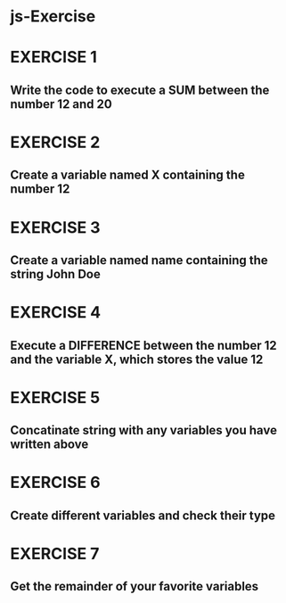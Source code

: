 # js-Exercise

# EXERCISE 1
## Write the code to execute a SUM between the number 12 and 20


# EXERCISE 2
## Create a variable named X containing the number 12

# EXERCISE 3
## Create a variable named name containing the string John Doe


# EXERCISE 4
## Execute a DIFFERENCE between the number 12 and the variable X, which stores the value 12

# EXERCISE 5
## Concatinate string with any variables you have written above

# EXERCISE 6
## Create different variables and check their type

# EXERCISE 7
## Get the remainder of your favorite variables
